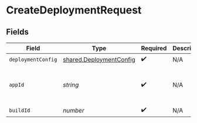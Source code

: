 # CreateDeploymentRequest


## Fields

| Field                                                              | Type                                                               | Required                                                           | Description                                                        | Example                                                            |
| ------------------------------------------------------------------ | ------------------------------------------------------------------ | ------------------------------------------------------------------ | ------------------------------------------------------------------ | ------------------------------------------------------------------ |
| `deploymentConfig`                                                 | [shared.DeploymentConfig](../../models/shared/deploymentconfig.md) | :heavy_check_mark:                                                 | N/A                                                                |                                                                    |
| `appId`                                                            | *string*                                                           | :heavy_check_mark:                                                 | N/A                                                                | app-af469a92-5b45-4565-b3c4-b79878de67d2                           |
| `buildId`                                                          | *number*                                                           | :heavy_check_mark:                                                 | N/A                                                                | 1                                                                  |